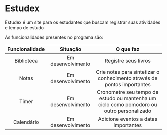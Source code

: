 # Estudex

Estudex é um site para os estudantes que buscam registrar suas atividades e tempo de estudo

As funcionalidades presentes no programa são:


| Funcionalidade | Situação | O que faz |
|:--------:|:--------:|:--------:|
| Biblioteca | Em desenvolvimento | Registre seus livros |
| Notas | Em desenvolvimento | Crie notas para sintetizar o conhecimento através de pontos importantes |
| Timer | Em desenvolvimento | Cronometre seu tempo de estudo ou mantenha um ciclo como pomodoro ou outro personalizado|
| Calendário | Em desenvolvimento | Adicione eventos a datas importantes|
